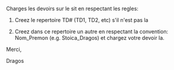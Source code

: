 Charges les devoirs sur le sit en respectant les regles:

1. Creez le repertoire TD# (TD1, TD2, etc) s'il n'est pas la

2. Creez dans ce repertoire un autre en respectant la convention: Nom_Premon (e.g. Stoica_Dragos) et chargez votre devoir la.

Merci,

Dragos

